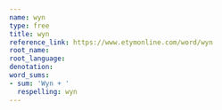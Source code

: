 ```yaml
---
name: wyn
type: free
title: wyn
reference_link: https://www.etymonline.com/word/wyn
root_name: 
root_language: 
denotation: 
word_sums:
- sum: 'Wyn + '
  respelling: wyn
---
```

